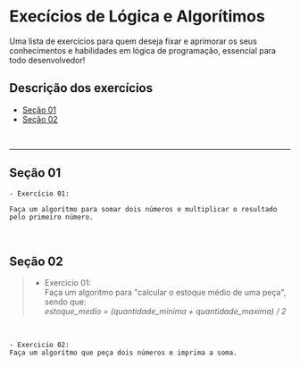 # Execícios de Lógica e Algorítimos

Uma lista de exercícios para quem deseja fixar e aprimorar os seus conhecimentos e habilidades em lógica de programação, essencial para todo desenvolvedor!

<!-- ## Autores

- [@oedurocha](https://www.github.com/oedurocha) -->

## Descrição dos exercícios

- [Seção 01](#seção01)
- [Seção 02](#seção02)

&nbsp;

---

## Seção 01

    - Exercício 01:

    Faça um algorítmo para somar dois números e multiplicar o resultado pelo primeiro número.

&nbsp;

## Seção 02

> - Exercicio 01: <br>
>   Faça um algoritmo para "calcular o estoque médio de uma peça", sendo que: <br>    _estoque_medio = (quantidade_minima + quantidade_maxima) / 2_

&nbsp;

    - Exercicio 02:
    Faça um algorítmo que peça dois números e imprima a soma.

&nbsp;
